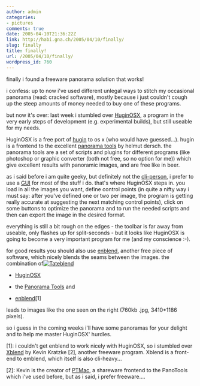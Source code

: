 ```yaml
---
author: admin
categories:
- pictures
comments: true
date: 2005-04-10T21:36:22Z
link: http://habi.gna.ch/2005/04/10/finally/
slug: finally
title: finally!
url: /2005/04/10/finally/
wordpress_id: 760
---
```


finally i found a freeware panorama solution that works!
  
i confess: up to now i've used different unlegal ways to stitch my occasional panorama (read: cracked software), mostly because i just couldn't cough up the steep amounts of money needed to buy one of these programs.
  
but now it's over: last week i stumbled over [HuginOSX](http://homepage.mac.com/ippei_ukai/software/), a program in the very early steps of development (e.g. experimental builds), but still useable for my needs.
  
HuginOSX is a free port of [hugin](http://hugin.sourceforge.net/) to os x (who would have guessed...). hugin is a frontend to the excellent [panorama tools](http://www.path.unimelb.edu.au/~dersch/) by helmut dersch. the panorama tools are a set of scripts and plugins for different programs (like photoshop or graphic converter (both not free, so no option for me)) which give excellent results with panoramic images, and are free like in beer.
  
as i said before i am quite geeky, but definitely not the [cli-person](http://en.wikipedia.org/wiki/Command_line_interface), i prefer to use a [GUI](http://en.wikipedia.org/wiki/GUI) for most of the stuff i do. that's where HuginOSX steps in. you load in all the images you want, define control points (in quite a nifty way i must say: after you've defined one or two per image, the program is getting really accurate at suggesting the next matching control points), click on some buttons to optimize the panorama and to run the needed scripts and then can export the image in the desired format.
  
everything is still a bit rough on the edges - the toolbar is far away from useable, only flashes up for split-seconds - but it looks like HuginOSX is going to become a very important program for me (and my conscience :-).
  
for good results you should also use [enblend](http://enblend.sourceforge.net/), another free piece of software, which nicely blends the seams between the images. the combination of[![Tateblend](http://habi.gna.ch/blog/images/tateblend-tm.jpg)](http://habi.gna.ch/blog/images/tateblend.jpg)




  * [HuginOSX](http://homepage.mac.com/ippei_ukai/software/)


  * the [Panorama Tools](http://homepage.mac.com/ippei_ukai/software/) and


  * [enblend](http://enblend.sourceforge.net/)[1]




leads to images like the one seen on the right (760kb .jpg, 3410*1186 pixels).
  
so i guess in the coming weeks i'll have some panoramas for your delight and to help me master HuginOSX' hurdles.



[1]: i couldn't get enblend to work nicely with HuginOSX, so i stumbled over [Xblend](http://www.kekus.com/xblend/) by Kevin Kratzke [2], another freeware program. Xblend is a front-end to emblend, which itself is also cli-heavy... 
  
[2]: Kevin is the creator of [PTMac](http://www.kekus.com/ptmac/index.html), a shareware frontend to the PanoTools which i've used before, but as i said, i prefer freeware....

